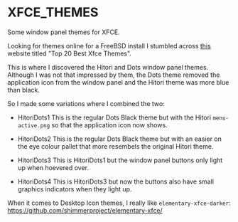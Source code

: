 # XFCE_THEMES
Some window panel themes for XFCE.

Looking for themes online for a FreeBSD install I stumbled across [this](https://www.ubuntupit.com/best-xfce-themes-for-linux/) website titled "Top 20 Best Xfce Themes".

This is where I discovered the Hitori and Dots window panel themes. Although I was not that impressed by them, the Dots theme removed the application icon from the window panel and the Hitori theme was more blue than black.

So I made some variations where I combined the two:

- HitoriDots1
This is the regular Dots Black theme but with the Hitori `menu-active.png` so that the application icon now shows.

- HitoriDots2
This is the regular Dots Black theme but with an easier on the eye colour pallet that more resembels the original Hitori theme.

- HitoriDots3
This is HitoriDots1 but the window panel buttons only light up when hoevered over.

- HitoriDots4
This is HitoriDots3 but now the buttons also have small graphics indicators when they light up.

When it comes to Desktop Icon themes, I really like `elementary-xfce-darker`:
https://github.com/shimmerproject/elementary-xfce/
